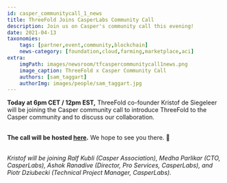 ```yaml
---
id: casper_communitycall_1_news
title: ThreeFold Joins CasperLabs Community Call
description: Join us on Casper's community call this evening!
date: 2021-04-13
taxonomies:
    tags: [partner,event,community,blockchain]
    news-category: [foundation,cloud,farming,marketplace,aci]
extra:
    imgPath: images/newsroom/tfcaspercommunitycall1news.png
    image_caption: ThreeFold x Casper Community Call
    authors: [sam_taggart]
    authorImg: images/people/sam_taggart.jpg
---
```


**Today at 6pm CET / 12pm EST,** ThreeFold co-founder Kristof de Siegeleer will be joining the Casper community call to introduce ThreeFold to the Casper community and to discuss our collaboration.
<br/>
<br/>

**The call will be hosted [here](https://www.youtube.com/watch?v=WYrARTeY3cY).** We hope to see you there. 🙏
<br/>
<br/>

*Kristof will be joining Ralf Kubli (Casper Association), Medha Parlikar (CTO, CasperLabs), Ashok Ranadive (Director, Pro Services, CasperLabs), and Piotr Dziubecki (Technical Project Manager, CasperLabs).*
